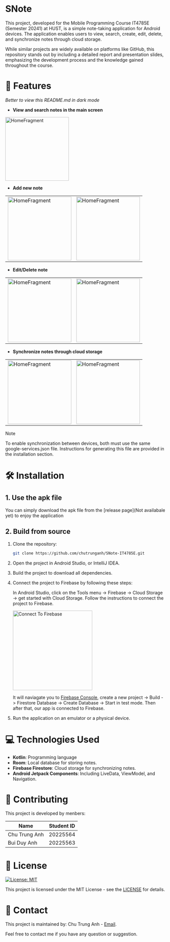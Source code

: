 # SNote

This project, developed for the Mobile Programming Course IT4785E (Semester 20241) at HUST, is a simple note-taking application for Android devices. The application enables users to view, search, create, edit, delete, and synchronize notes through cloud storage.

While similar projects are widely available on platforms like GitHub, this repository stands out by including a detailed report and presentation slides, emphasizing the development process and the knowledge gained throughout the course.

# 🚀 Features

*Better to view this README.md in dark mode*

- **View and search notes in the main screen**

<img src="assets/HomeFragment.jpg" alt="HomeFragment" width="200">

- **Add new note**

<table>
  <tr>
    <td><img src="assets/AddNoteFragment.jpg" alt="HomeFragment" width="200"></td>
    <td><img src="assets/AddNoteFragment2.jpg" alt="HomeFragment" width="200"></td>
  </tr>
</table>


- **Edit/Delete note**

<table>
  <tr>
    <td><img src="assets/EditNoteFragment.jpg" alt="HomeFragment" width="200"></td>
    <td><img src="assets/EditNoteFragment2.jpg" alt="HomeFragment" width="200"></td>
  </tr>
</table>

- **Synchronize notes through cloud storage**

<table>
  <tr>
    <td><img src="assets/Upload.jpg" alt="HomeFragment" width="200"></td>
    <td><img src="assets/Download.jpg" alt="HomeFragment" width="200"></td>
  </tr>
</table>

> [!NOTE]  
> To enable synchronization between devices, both must use the same google-services.json file. Instructions for generating this file are provided in the installation section.

# 🛠️ Installation

## 1. Use the apk file

You can simply download the apk file from the [release page](Not availabale yet) to enjoy the application

## 2. Build from source

1. Clone the repository:
    ```sh
    git clone https://github.com/chutrunganh/SNote-IT4785E.git
    ```
2. Open the project in Android Studio, or IntelliJ IDEA.

3. Build the project to download all dependencies.

4. Connect the project to Firebase by following these steps:

    In Android Studio, click on the Tools menu -> Firebase -> Cloud Storage -> get started with Cloud Storage. Follow the instructions to connect the project to Firebase.

    <img src="assets/ConnectToFirebase.jpg" alt="Connect To Firebase" width="250">

    It will naviagate you to [Firebase Console](https://console.firebase.google.com), create a new project -> Build -> Firestore Database -> Create Database -> Start in test mode. Then after that, our app is connected to Firebase.


5. Run the application on an emulator or a physical device.


# 💻 Technologies Used

- **Kotlin**: Programming language
- **Room**: Local database for storing notes.
- **Firebase Firestore**: Cloud storage for synchronizing notes.
- **Android Jetpack Components**: Including LiveData, ViewModel, and Navigation.

# 🤝 Contributing

This project is developed by menbers:

| Name           | Student ID |
|----------------|------------|
| Chu Trung Anh  | 20225564   |
| Bui Duy Anh    | 20225563   |

# 📜 License

[![License: MIT](https://img.shields.io/badge/License-MIT-yellow.svg)](https://opensource.org/licenses/MIT)

This project is licensed under the MIT License - see the [LICENSE](https://opensource.org/license/mit) for details.

# 📧 Contact

This project is maintained by: Chu Trung Anh - [Email](mailto:chutrunganh04@gmail.com).

Feel free to contact me if you have any question or suggestion.







